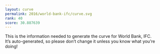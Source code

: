 ```yaml
---
layout: curve
permalink: 2016/world-bank-ifc/curve.svg
rank: 40
score: 30.887639
---
```


This is the information needed to generate the curve for World Bank, IFC. It’s
auto-generated, so please don’t change it unless you know what you’re
doing!

